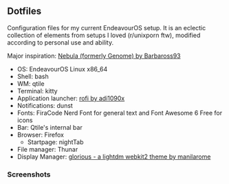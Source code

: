 ## Dotfiles

Configuration files for my current EndeavourOS setup. It is an eclectic collection of elements from setups I loved (r/unixporn ftw), modified according to personal use and ability. 

Major inspiration:  [Nebula (formerly Genome) by Barbaross93](https://github.com/Barbaross93/Nebula) 

- OS: EndeavourOS Linux x86_64 
- Shell: bash 
- WM: qtile
- Terminal: kitty
- Application launcher: [rofi by adi1090x](https://github.com/adi1090x/rofi)
- Notifications: dunst
- Fonts: FiraCode Nerd Font for general text and Font Awesome 6 Free for icons
- Bar: Qtile's internal bar
- Browser: Firefox
   - Startpage: nightTab
- File manager: Thunar
- Display Manager: [glorious - a lightdm webkit2 theme by manilarome](https://github.com/manilarome/lightdm-webkit2-theme-glorious) 


### Screenshots


